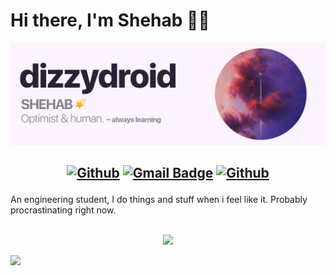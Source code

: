 # Hi there, I'm Shehab 👋🏻
<img src="https://raw.githubusercontent.com/dizzydroid/dizzydroid/main/dizzydroid_header.png">

<h2 align="center">

[![Github](https://img.shields.io/badge/-Github-000?style=flat-square&logo=Github&logoColor=white)](https://github.com/dizzydroid)
[![Gmail Badge](https://img.shields.io/badge/-gmail-c14438?style=flat-square&logo=Gmail&logoColor=white&link=mailto:shehabmahmoud2003@gmail.com)](mailto:shehabmahmoud2003@gmail.com)
[![Github](https://img.shields.io/badge/LinkedIn-0077B5?style=flat-square&logo=linkedin&logoColor=white)](https://www.linkedin.com/in/ShehabMahmoud)

</h2>

An engineering student, I do things and stuff when i feel like it. Probably procrastinating right now.
<br><br>
<p align="center">
    <img src="https://skillicons.dev/icons?i=c,cpp,py,visualstudio,twitter,discord,figma,wordpress,ps,pr,ai,ae,au" />
  </a>
</p>

<!-- footer --!>
<img src="https://imgur.com/rilHVxA.png"/>

